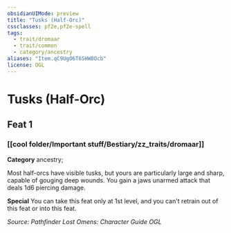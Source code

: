 ```yaml
---
obsidianUIMode: preview
title: "Tusks (Half-Orc)"
cssclasses: pf2e,pf2e-spell
tags:
  - trait/dromaar
  - trait/common
  - category/ancestry
aliases: "Item.qC9UgO6T6SHW8Ocb"
license: OGL
---
```

# Tusks (Half-Orc)
## Feat 1
### [[cool folder/Important stuff/Bestiary/zz_traits/dromaar]]

**Category** ancestry; 




Most half-orcs have visible tusks, but yours are particularly large and sharp, capable of gouging deep wounds. You gain a jaws unarmed attack that deals 1d6 piercing damage.

**Special** You can take this feat only at 1st level, and you can't retrain out of this feat or into this feat.

*Source: Pathfinder Lost Omens: Character Guide*
*OGL*